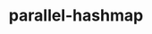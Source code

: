 ---
title: "parallel-hashmap"
layout: cache
categories: [package, develop-2025-05-04]
meta: {"compilers": ["gcc@13.2.0"], "num_specs": 2, "num_specs_by_stack": {"ml-linux-aarch64-cpu": 1, "ml-linux-aarch64-cuda": 1, "ml-linux-x86_64-cpu": 1, "ml-linux-x86_64-cuda": 1, "root": 2}, "oss": ["ubuntu24.04"], "platforms": ["linux"], "stacks": ["ml-linux-aarch64-cpu", "ml-linux-aarch64-cuda", "ml-linux-x86_64-cpu", "ml-linux-x86_64-cuda", "root"], "targets": ["aarch64", "x86_64_v3"], "versions": ["1.3.12"]}
spec_details: [{"compiler": "gcc@13.2.0", "hash": "7pclegd47hw4gjpng5lyfik5knbfxid7", "os": "ubuntu24.04", "platform": "linux", "size": "-", "stacks": ["ml-linux-aarch64-cpu", "ml-linux-aarch64-cuda", "root"], "target": "aarch64", "variants": ["build_system=cmake", "build_type=Release", "~examples", "generator=make", "~ipo", "patches:=512e157"], "versions": ["1.3.12"]}, {"compiler": "gcc@13.2.0", "hash": "cbvwb6ohpzbxiokmnuwpgw3i4bbmgx5t", "os": "ubuntu24.04", "platform": "linux", "size": "-", "stacks": ["ml-linux-x86_64-cpu", "ml-linux-x86_64-cuda", "root"], "target": "x86_64_v3", "variants": ["build_system=cmake", "build_type=Release", "~examples", "generator=make", "~ipo", "patches:=512e157"], "versions": ["1.3.12"]}]
---